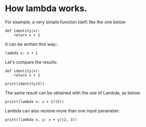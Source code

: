 # How lambda works.


For example, a very simple function (def) like the one below:

    def identity(x):
        return x + 1


It can be written this way::

    lambda x: x + 1

Let's compare the results:

    def identity(x):
        return x + 1

    print(identity(5))

The same result can be obtained with the use of Lambda, as below:

    print((lambda x: x + 1)(5))

Lambda can also receive more than one input parameter:

    print((lambda x, y: x + y)(2, 3))
